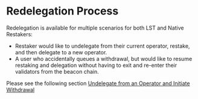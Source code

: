 # Redelegation Process

Redelegation is available for multiple scenarios for both LST and Native Restakers:
- Restaker would like to undelegate from their current operator, restake, and then delegate to a new operator.
- A user who accidentally queues a withdrawal, but would like to resume restaking and delegation without having to exit and re-enter their validators from the beacon chain.

Please see the following section [Undelegate from an Operator and Initiate Withdrawal](./undelegate-from-an-operator-and-initiate-withdrawal.md)